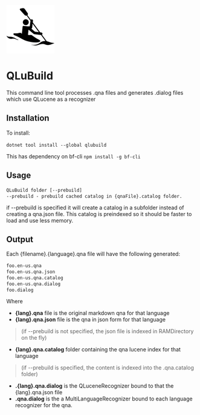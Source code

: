 ![icon](icon.png)

# QLuBuild
This command line tool processes .qna files and generates .dialog files which use QLucene as a recognizer

## Installation
To install:

```dotnet tool install --global qlubuild```

This has dependency on bf-cli
```npm install -g bf-cli ```

## Usage
```
QLuBuild folder [--prebuild]
--prebuild - prebuild cached catalog in {qnaFile}.catalog folder.
```
if --prebuild is specified it will create a catalog in a subfolder instead of creating a qna.json file. This catalog is preindexed so it should be faster to load and use less memory.

## Output
Each {filename}.{language}.qna file will have the following generated:

```
foo.en-us.qna
foo.en-us.qna.json 
foo.en-us.qna.catalog 
foo.en-us.qna.dialog
foo.dialog
```

Where
* **{lang}.qna** file is the original markdown qna for that language
* **{lang}.qna.json** file is the qna in json form for that language 
> (if --prebuild is not specified, the json file is indexed in RAMDirectory on the fly)
* **{lang}.qna.catalog** folder containing the qna lucene index for that language 
> (if --prebuild is specified, the content is indexed into the .qna.catalog folder)
* **.{lang}.qna.dialog** is the QLuceneRecognizer bound to that the {lang}.qna.json file
* **.qna.dialog** is the a MultiLanguageRecognizer bound to each language recognizer for the qna.

